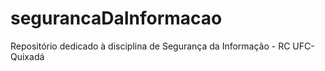 # segurancaDaInformacao
Repositório dedicado à disciplina de Segurança da Informação - RC  UFC- Quixadá
